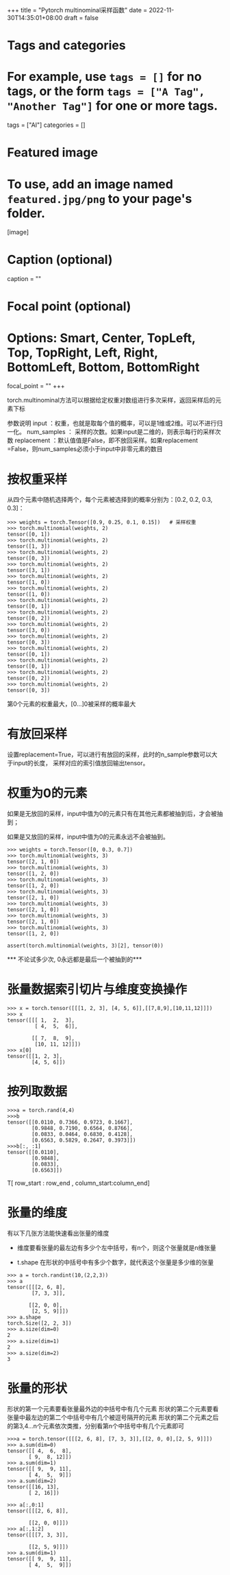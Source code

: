 +++
title = "Pytorch multinominal采样函数"
date = 2022-11-30T14:35:01+08:00
draft = false

# Tags and categories
# For example, use `tags = []` for no tags, or the form `tags = ["A Tag", "Another Tag"]` for one or more tags.
tags = ["AI"]
categories = []

# Featured image
# To use, add an image named `featured.jpg/png` to your page's folder. 
[image]
  # Caption (optional)
  caption = ""

  # Focal point (optional)
  # Options: Smart, Center, TopLeft, Top, TopRight, Left, Right, BottomLeft, Bottom, BottomRight
  focal_point = ""
+++

torch.multinominal方法可以根据给定权重对数组进行多次采样，返回采样后的元素下标

参数说明
input ：权重，也就是取每个值的概率，可以是1维或2维。可以不进行归一化。
num_samples ： 采样的次数。如果input是二维的，则表示每行的采样次数
replacement ：默认值值是False，即不放回采样。如果replacement =False，则num_samples必须小于input中非零元素的数目

# 按权重采样

从四个元素中随机选择两个，每个元素被选择到的概率分别为：[0.2, 0.2, 0.3, 0.3]：

```
>>> weights = torch.Tensor([0.9, 0.25, 0.1, 0.15])   # 采样权重
>>> torch.multinomial(weights, 2)
tensor([0, 1])
>>> torch.multinomial(weights, 2)
tensor([1, 3])
>>> torch.multinomial(weights, 2)
tensor([0, 3])
>>> torch.multinomial(weights, 2)
tensor([3, 1])
>>> torch.multinomial(weights, 2)
tensor([1, 0])
>>> torch.multinomial(weights, 2)
tensor([1, 0])
>>> torch.multinomial(weights, 2)
tensor([0, 1])
>>> torch.multinomial(weights, 2)
tensor([0, 2])
>>> torch.multinomial(weights, 2)
tensor([3, 0])
>>> torch.multinomial(weights, 2)
tensor([0, 3])
>>> torch.multinomial(weights, 2)
tensor([0, 1])
>>> torch.multinomial(weights, 2)
tensor([0, 1])
>>> torch.multinomial(weights, 2)
tensor([0, 2])
>>> torch.multinomial(weights, 2)
tensor([0, 3])
```
第0个元素的权重最大，[0...]0被采样的概率最大



# 有放回采样

设置replacement=True，可以进行有放回的采样，此时的n_sample参数可以大于input的长度，
采样对应的索引值放回输出tensor。




# 权重为0的元素

如果是无放回的采样，input中值为0的元素只有在其他元素都被抽到后，才会被抽到；

如果是又放回的采样，input中值为0的元素永远不会被抽到。


```
>>> weights = torch.Tensor([0, 0.3, 0.7])
>>> torch.multinomial(weights, 3)
tensor([2, 1, 0])      
>>> torch.multinomial(weights, 3)
tensor([1, 2, 0])
>>> torch.multinomial(weights, 3)
tensor([1, 2, 0])
>>> torch.multinomial(weights, 3)
tensor([2, 1, 0])
>>> torch.multinomial(weights, 3)
tensor([2, 1, 0])
>>> torch.multinomial(weights, 3)
tensor([2, 1, 0])
>>> torch.multinomial(weights, 3)
tensor([1, 2, 0])
```

```
assert(torch.multinomial(weights, 3)[2], tensor(0))
```
 *** 不论试多少次, 0永远都是最后一个被抽到的***


 # 张量数据索引切片与维度变换操作 


```
>>> x = torch.tensor([[[1, 2, 3], [4, 5, 6]],[[7,8,9],[10,11,12]]])
>>> x
tensor([[[ 1,  2,  3],
         [ 4,  5,  6]],

        [[ 7,  8,  9],
         [10, 11, 12]]])
>>> x[0]
tensor([[1, 2, 3],
        [4, 5, 6]])
```

# 按列取数据

```
>>>a = torch.rand(4,4)
>>>b
tensor([[0.0110, 0.7366, 0.9723, 0.1667],
        [0.9848, 0.7190, 0.6564, 0.8766],
        [0.0833, 0.0464, 0.6830, 0.4128],
        [0.6563, 0.5829, 0.2647, 0.3973]])
>>>b[:, :1]
tensor([[0.0110],
        [0.9848],
        [0.0833],
        [0.6563]])
```

 T[ row_start : row_end , column_start:column_end]

 # 张量的维度

有以下几张方法能快速看出张量的维度
 - 维度要看张量的最左边有多少个左中括号，有n个，则这个张量就是n维张量

 - t.shape 在形状的中括号中有多少个数字，就代表这个张量是多少维的张量


 ```
>>> a = torch.randint(10,(2,2,3))
>>> a
tensor([[[2, 6, 8],
         [7, 3, 3]],

        [[2, 0, 0],
         [2, 5, 9]]])
>>> a.shape
torch.Size([2, 2, 3])
>>> a.size(dim=0)
2
>>> a.size(dim=1)
2
>>> a.size(dim=2)
3
 ```



 # 张量的形状

 形状的第一个元素要看张量最外边的中括号中有几个元素
 形状的第二个元素要看张量中最左边的第二个中括号中有几个被逗号隔开的元素
 形状的第二个元素之后的第3,4…n个元素依次类推，分别看第n个中括号中有几个元素即可


 ```
 >>>a = torch.tensor([[[2, 6, 8], [7, 3, 3]],[[2, 0, 0],[2, 5, 9]]])
 >>> a.sum(dim=0)
tensor([[ 4,  6,  8],
        [ 9,  8, 12]])
>>> a.sum(dim=1)
tensor([[ 9,  9, 11],
        [ 4,  5,  9]])
>>> a.sum(dim=2)
tensor([[16, 13],
        [ 2, 16]])

>>> a[:,0:1]
tensor([[[2, 6, 8]],

        [[2, 0, 0]]])
>>> a[:,1:2]
tensor([[[7, 3, 3]],

        [[2, 5, 9]]])
>>> a.sum(dim=1)
tensor([[ 9,  9, 11],
        [ 4,  5,  9]])
```